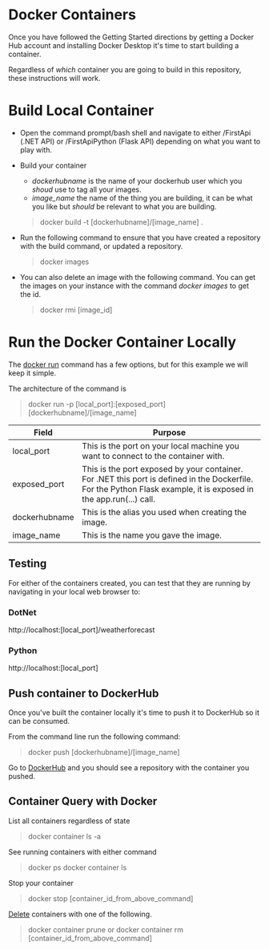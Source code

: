 # Docker Containers

Once you have followed the Getting Started directions by getting a Docker Hub account and installing Docker Desktop it's time to start building a container. 

Regardless of *which* container you are going to build in this repository, these instructions will work.

# Build Local Container
- Open the command prompt/bash shell and navigate to either /FirstApi (.NET API) or /FirstApiPython (Flask API) depending on what you want to play with.

- Build your container  
    - *dockerhubname* is the name of your dockerhub user which you *shoud* use to tag all your images.
    - *image_name* the name of the thing you are building, it can be what you like but *should* be relevant to what you are building. 
    > docker build -t [dockerhubname]/[image_name] .
- Run the following command to ensure that you have created a repository with the build command, or updated a repository. 
    > docker images
- You can also delete an image with the following command. You can get the images on your instance with the command *docker images* to get the id.
    > docker rmi [image_id]

# Run the Docker Container Locally
The [docker run](https://docs.docker.com/engine/reference/commandline/run/) command has a few options, but for this example we will keep it simple. 

The architecture of the command is
> docker run -p [local_port]:[exposed_port] [dockerhubname]/[image_name]

|Field|Purpose|
|----|----|
|local_port|This is the port on your local machine you want to connect to the container with.|
|exposed_port|This is the port exposed by your container. For .NET this port is defined in the Dockerfile. For the Python Flask example, it is exposed in the app.run(...) call.|
|dockerhubname|This is the alias you used when creating the image.|
|image_name|This is the name you gave the image.|

## Testing
For either of the containers created, you can test that they are running by navigating in your local web browser to:

### DotNet
http://localhost:[local_port]/weatherforecast

### Python
http://localhost:[local_port]

## Push container to DockerHub
Once you've built the container locally it's time to push it to DockerHub so it can be consumed. 

From the command line run the following command:
> docker push [dockerhubname]/[image_name]

Go to [DockerHub](https://hub.docker.com) and you should see a repository with the container you pushed. 

## Container Query with Docker

List all containers regardless of state
> docker container ls -a

See running containers with either command
> docker ps
> docker container ls

Stop your container
> docker stop [container_id_from_above_command]

[Delete](https://docs.docker.com/engine/reference/commandline/container_prune/) containers with one of the following.
> docker container prune
or 
> docker container rm [container_id_from_above_command]


